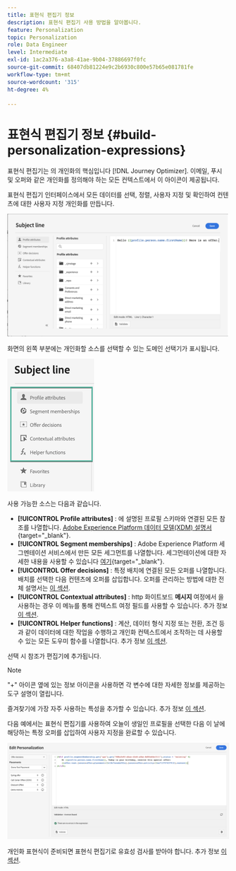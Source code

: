 ```yaml
---
title: 표현식 편집기 정보
description: 표현식 편집기 사용 방법을 알아봅니다.
feature: Personalization
topic: Personalization
role: Data Engineer
level: Intermediate
exl-id: 1ac2a376-a3a8-41ae-9b04-37886697f0fc
source-git-commit: 68407db81224e9c2b6930c800e57b65e081781fe
workflow-type: tm+mt
source-wordcount: '315'
ht-degree: 4%

---
```


# 표현식 편집기 정보 {#build-personalization-expressions}

표현식 편집기는 의 개인화의 핵심입니다 [!DNL Journey Optimizer]. 이메일, 푸시 및 오퍼와 같은 개인화를 정의해야 하는 모든 컨텍스트에서 이 아이콘이 제공됩니다.

표현식 편집기 인터페이스에서 모든 데이터를 선택, 정렬, 사용자 지정 및 확인하여 컨텐츠에 대한 사용자 지정 개인화를 만듭니다.

![](assets/perso_ee1.png)

화면의 왼쪽 부분에는 개인화할 소스를 선택할 수 있는 도메인 선택기가 표시됩니다.

![](assets/perso_ee3.png)

사용 가능한 소스는 다음과 같습니다.

* **[!UICONTROL Profile attributes]** : 에 설명된 프로필 스키마와 연결된 모든 참조를 나열합니다. [Adobe Experience Platform 데이터 모델(XDM) 설명서](https://experienceleague.adobe.com/docs/experience-platform/xdm/home.html?lang=ko){target=&quot;_blank&quot;}.
* **[!UICONTROL Segment memberships]** : Adobe Experience Platform 세그멘테이션 서비스에서 만든 모든 세그먼트를 나열합니다. 세그먼테이션에 대한 자세한 내용을 사용할 수 있습니다 [여기](https://experienceleague.adobe.com/docs/experience-platform/segmentation/home.html){target=&quot;_blank&quot;}.
* **[!UICONTROL Offer decisions]** : 특정 배치에 연결된 모든 오퍼를 나열합니다. 배치를 선택한 다음 컨텐츠에 오퍼를 삽입합니다. 오퍼를 관리하는 방법에 대한 전체 설명서는 [이 섹션](../messages/deliver-personalized-offers.md).
* **[!UICONTROL Contextual attributes]** : http 화이트보드 **메시지** 여정에서 을 사용하는 경우 이 메뉴를 통해 컨텍스트 여정 필드를 사용할 수 있습니다. 추가 정보 [이 섹션](personalization-use-case.md).
* **[!UICONTROL Helper functions]** : 계산, 데이터 형식 지정 또는 전환, 조건 등과 같이 데이터에 대한 작업을 수행하고 개인화 컨텍스트에서 조작하는 데 사용할 수 있는 모든 도우미 함수를 나열합니다. 추가 정보 [이 섹션](functions/functions.md).

선택 시 참조가 편집기에 추가됩니다.

>[!NOTE]
>
>&quot;+&quot; 아이콘 옆에 있는 정보 아이콘을 사용하면 각 변수에 대한 자세한 정보를 제공하는 도구 설명이 열립니다.
>
>즐겨찾기에 가장 자주 사용하는 특성을 추가할 수 있습니다. 추가 정보 [이 섹션](personalization-favorites.md).

다음 예에서는 표현식 편집기를 사용하여 오늘이 생일인 프로필을 선택한 다음 이 날에 해당하는 특정 오퍼를 삽입하여 사용자 지정을 완료할 수 있습니다.

![](assets/perso_ee2.png)

개인화 표현식이 준비되면 표현식 편집기로 유효성 검사를 받아야 합니다. 추가 정보 [이 섹션](personalization-validation.md).
